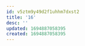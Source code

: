 ```yaml
---
id: v5ztm9y49d2f1uhhm7dxst2
title: '16'
desc: ''
updated: 1694887058395
created: 1694887058395
---
```


